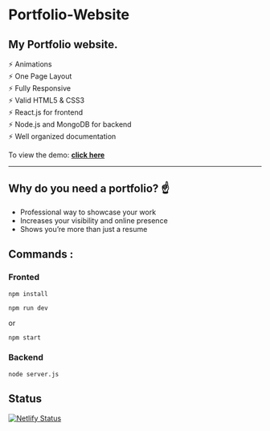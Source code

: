 # Portfolio-Website

## My Portfolio website.

⚡️ Animations\
⚡️ One Page Layout\
⚡️ Fully Responsive\
⚡️ Valid HTML5 & CSS3\
⚡️ React.js for frontend\
⚡️ Node.js and MongoDB for backend\
⚡️ Well organized documentation

To view the demo: **[click here](https://abhaybahuguna.netlify.app/)**

---

## Why do you need a portfolio? ☝️

- Professional way to showcase your work
- Increases your visibility and online presence
- Shows you’re more than just a resume


## Commands :   

### Fronted 
```
npm install 
```
```
npm run dev
```
or
```
npm start
```

### Backend
```
node server.js
```
## Status

[![Netlify Status](https://api.netlify.com/api/v1/badges/3a029bfd-575c-41e5-8249-c864d482c2e5/deploy-status)](https://app.netlify.com/projects/abhaybahuguna/deploys)
